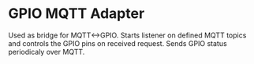 # GPIO MQTT Adapter

Used as bridge for MQTT<->GPIO.
Starts listener on defined MQTT topics and controls the GPIO pins on received request.
Sends GPIO status periodicaly over MQTT.
